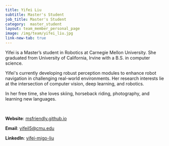 ```yaml
---
title: Yifei Liu
subtitle: Master's Student
job_title: Master's Student
category:  master_student
layout: team_member_personal_page
image: /img/team/yifei_liu.jpg
link-new-tab: true
---
```


Yifei is a Master’s student in Robotics at Carnegie Mellon University. She graduated from University of California, Irvine with a B.S. in computer science.  

Yifei's currently developing robust perception modules to enhance robot navigation in challenging real-world environments. Her research interests lie at the intersection of computer vision, deep learning, and robotics. 

In her free time, she loves skiing, horseback riding, photography, and learning new languages. 

<br>

**Website**: [msfriendly.github.io](https://msfriendly.github.io/)

**Email**: [yifeil5@cmu.edu](mailto:yifeil5@cmu.edu)

**LinkedIn**: [yifei-migo-liu](https://www.linkedin.com/in/yifei-migo-liu/)
